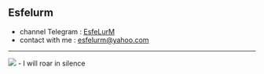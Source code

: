 ## Esfelurm

- channel Telegram : <a href="https://t.me/esfelurm">EsfeLurM</a>
- contact with me : esfelurm@yahoo.com
--------------------------
<img src="https://s6.uupload.ir/files/lll_u8pv.gif" border="0">
- I will roar in silence 

